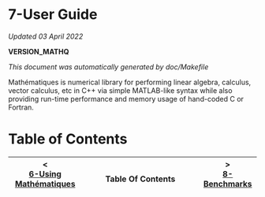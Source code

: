 # 7-User Guide

_Updated 03 April 2022_

__VERSION_MATHQ__

_This document was automatically generated by doc/Makefile_

Mathématiques is numerical library for performing linear algebra, calculus, vector calculus, etc in C++ via simple MATLAB-like syntax while also providing run-time performance and memory usage of hand-coded C or Fortran.

# Table of Contents

| < <br />[6-Using Mathématiques](using-mathematiques.md)  | <br />Table Of Contents<br /> <img width=1000/> | > <br />[8-Benchmarks](benchmarks.md)   |
| ----------- | ----------- | ----------- |
